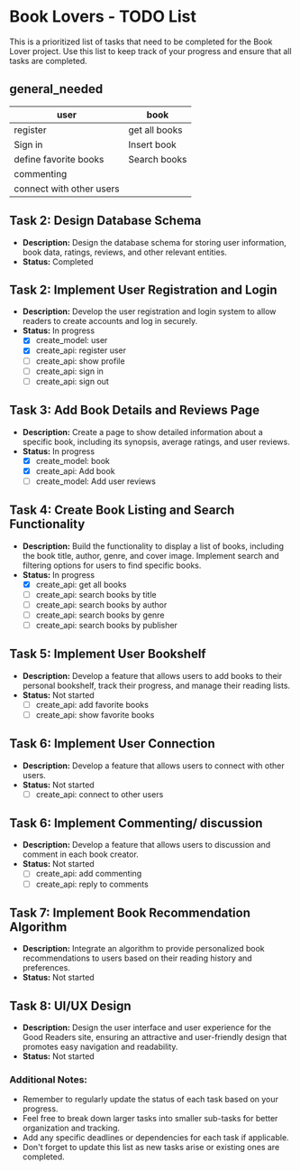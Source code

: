 # Book Lovers - TODO List

This is a prioritized list of tasks that need to be completed for the Book Lover project. Use this list to keep track of your progress and ensure that all tasks are completed.


## general_needed
| **user**                 | **book**      |
| ------------------------ | ------------- |
| register                 | get all books |
| Sign in                  | Insert book   |
| define favorite books    | Search books  |
| commenting               |               |
| connect with other users |               |

## Task 2: Design Database Schema
- **Description:** Design the database schema for storing user information, book data, ratings, reviews, and other relevant entities.
- **Status:** Completed  
  
## Task 2: Implement User Registration and Login
- **Description:** Develop the user registration and login system to allow readers to create accounts and log in securely.
- **Status:** In progress
    -  [x] create_model: user
    -  [x] create_api: register user
    -  [ ] create_api: show profile
    -  [ ] create_api: sign in
    -  [ ] create_api: sign out

## Task 3: Add Book Details and Reviews Page
- **Description:** Create a page to show detailed information about a specific book, including its synopsis, average ratings, and user reviews.
- **Status:** In progress
  - [x] create_model: book
  - [x] create_api: Add book
  - [ ] create_model: Add user reviews

## Task 4: Create Book Listing and Search Functionality
- **Description:** Build the functionality to display a list of books, including the book title, author, genre, and cover image. Implement search and filtering options for users to find specific books.
- **Status:** In progress
    - [x] create_api: get all books
    - [ ] create_api: search books by title
    - [ ] create_api: search books by author
    - [ ] create_api: search books by genre
    - [ ] create_api: search books by publisher

## Task 5: Implement User Bookshelf
- **Description:** Develop a feature that allows users to add books to their personal bookshelf, track their progress, and manage their reading lists.
- **Status:** Not started
    -  [ ] create_api: add favorite books
    -  [ ] create_api: show favorite books

## Task 6: Implement User Connection
- **Description:** Develop a feature that allows users to connect with other users.
- **Status:** Not started
    -  [ ] create_api: connect to other users

## Task 6: Implement Commenting/ discussion
- **Description:** Develop a feature that allows users to discussion and comment in each book creator.
- **Status:** Not started
    -  [ ] create_api: add commenting
    -  [ ] create_api: reply to comments

## Task 7: Implement Book Recommendation Algorithm
- **Description:** Integrate an algorithm to provide personalized book recommendations to users based on their reading history and preferences.
- **Status:** Not started

## Task 8: UI/UX Design
- **Description:** Design the user interface and user experience for the Good Readers site, ensuring an attractive and user-friendly design that promotes easy navigation and readability.
- **Status:** Not started

  
### Additional Notes:
- Remember to regularly update the status of each task based on your progress.
- Feel free to break down larger tasks into smaller sub-tasks for better organization and tracking.
- Add any specific deadlines or dependencies for each task if applicable.
- Don't forget to update this list as new tasks arise or existing ones are completed.
